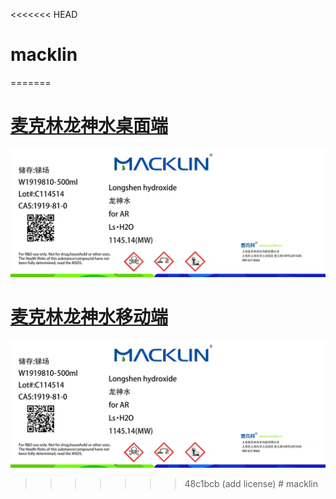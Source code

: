 <<<<<<< HEAD
# macklin
=======
# [麦克林龙神水桌面端](https://biantailab.github.io)

![macklin Longshen hydroxide](https://github.com/biantailab/biantailab.github.io/blob/main/imgs/longshen_hydroxide.png)

# [麦克林龙神水移动端](https://lsh2o.pages.dev)

![macklin Longshen hydroxide](https://github.com/biantailab/biantailab.github.io/blob/main/imgs/longshen_hydroxide_phone.png)
>>>>>>> 48c1bcb (add license)
#   m a c k l i n 
 
 